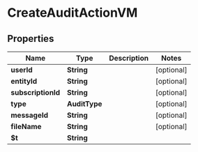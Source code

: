

# CreateAuditActionVM


## Properties

| Name | Type | Description | Notes |
|------------ | ------------- | ------------- | -------------|
|**userId** | **String** |  |  [optional] |
|**entityId** | **String** |  |  [optional] |
|**subscriptionId** | **String** |  |  [optional] |
|**type** | **AuditType** |  |  [optional] |
|**messageId** | **String** |  |  [optional] |
|**fileName** | **String** |  |  [optional] |
|**$t** | **String** |  |  |



